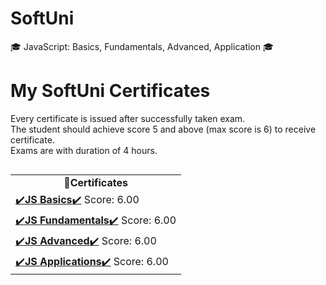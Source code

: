 # SoftUni
🎓 JavaScript: Basics, Fundamentals, Advanced, Application 🎓

# My SoftUni Certificates
Every certificate is issued after successfully taken exam.<br />
The student should achieve score 5 and above (max score is 6) to receive certificate.<br />
Exams are with duration of 4 hours.<br />

<table align="left">
  <tr align="center">
     <td>📜<strong>Certificates</strong></td>
  </tr>
  <tr align="left">
    <td><a href="https://softuni.bg/certificates/details/100066/cc1e7574">✔️<strong>JS Basics</strong>✔️</a> Score: 6.00</td>
  </tr>
  <tr align="left">
    <td><a href="https://softuni.bg/certificates/details/111179/fe5733ad">✔️<strong>JS Fundamentals</strong>✔️</a> Score: 6.00</td>
  </tr>
  <tr align="left">
    <td><a href="https://softuni.bg/certificates/details/114725/e25238f7">✔️<strong>JS Advanced</strong>✔️</a> Score: 6.00</td>
  </tr>
  <tr align="left">
    <td><a href="https://softuni.bg/certificates/details/120827/f87a8400">✔️<strong>JS Applications</strong>✔️</a> Score: 6.00</td>
  </tr>
 </table>
